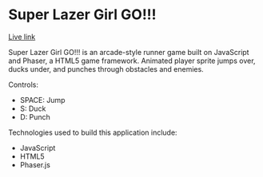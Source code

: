 # Super Lazer Girl GO!!!

[Live link][link]

[link]: http://eashmore.github.io/js-runner/

Super Lazer Girl GO!!! is an arcade-style runner game built on JavaScript and Phaser, a HTML5 game framework.
Animated player sprite jumps over, ducks under, and punches through obstacles and enemies.

Controls:

* SPACE: Jump
* S: Duck
* D: Punch

Technologies used to build this application include:

* JavaScript
* HTML5
* Phaser.js
